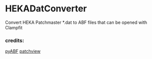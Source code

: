 # HEKADatConverter
Convert HEKA Patchmaster *.dat to ABF files that can be opened with Clampfit


### credits:
[pyABF](https://github.com/swharden/pyABF)
[patchview](https://github.com/ZeitgeberH/patchview)
